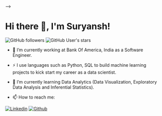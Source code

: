 <!-- ### Hi there 👋, I'm Suryansh!

<!--
**Suryan5h/Suryan5h** is a ✨ _special_ ✨ repository because its `README.md` (this file) appears on your GitHub profile.

Here are some ideas to get you started:

- 🔭 I’m currently working on ...
- 🌱 I’m currently learning ...
- 👯 I’m looking to collaborate on ...
- 🤔 I’m looking for help with ...
- 💬 Ask me about ...
- 📫 How to reach me: ...
- 😄 Pronouns: ...
- ⚡ Fun fact: ...
--> -->

# Hi there 👋, I'm Suryansh!
![GitHub followers](https://img.shields.io/github/followers/Suryan5h?style=for-the-badge&logo=appveyor)
![GitHub User's stars](https://img.shields.io/github/stars/Suryan5h?affiliations=OWNER&style=for-the-badge&logo=appveyor)

- 🔭 I’m currently working at Bank Of America, India as a Software Engineer.

- ⚡ I use languages such as Python, SQL to build machine learning projects to kick start my career as a data scientist.

- 🌱 I’m currently learning Data Analytics (Data Visualization, Exploratory Data Analysis and Inferential Statistics).

- 📫 How to reach me:   
<!--[![Twitter](https://imgur.com/XVWizm5.png)](https://twitter.com/Suryan5h)-->
[![Linkedin](https://imgur.com/PXyIkWx.png)](https://www.linkedin.com/in/suryanshbhardwaj46/)
[![Github](https://imgur.com/evWgFgB.png)](https://github.com/Suryan5h)
